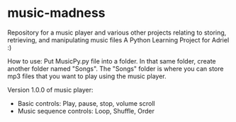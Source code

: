 # music-madness
Repository for a music player and various other projects relating to storing, retrieving, and manipulating music files
A Python Learning Project for Adriel :)

How to use:
Put MusicPy.py file into a folder. In that same folder, create another folder named "Songs". The "Songs" folder is where you can
store mp3 files that you want to play using the music player.

Version 1.0.0 of music player:
- Basic controls: Play, pause, stop, volume scroll
- Music sequence controls: Loop, Shuffle, Order
